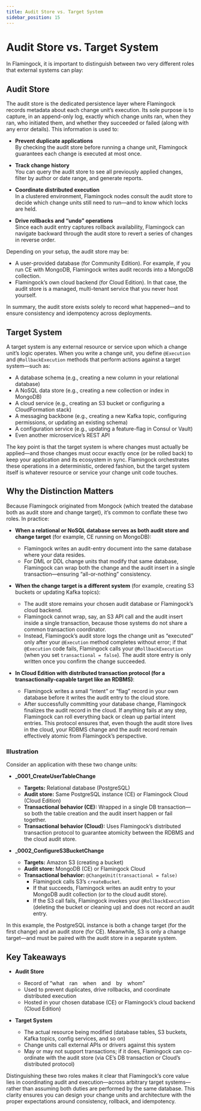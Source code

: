 ```yaml
---
title: Audit Store vs. Target System
sidebar_position: 15
---
```


# Audit Store vs. Target System

In Flamingock, it is important to distinguish between two very different roles that external systems can play:

## Audit Store

The audit store is the dedicated persistence layer where Flamingock records metadata about each change unit’s execution. Its sole purpose is to capture, in an append-only log, exactly which change units ran, when they ran, who initiated them, and whether they succeeded or failed (along with any error details). This information is used to:

- **Prevent duplicate applications**  
  By checking the audit store before running a change unit, Flamingock guarantees each change is executed at most once.

- **Track change history**  
  You can query the audit store to see all previously applied changes, filter by author or date range, and generate reports.

- **Coordinate distributed execution**  
  In a clustered environment, Flamingock nodes consult the audit store to decide which change units still need to run—and to know which locks are held.

- **Drive rollbacks and “undo” operations**  
  Since each audit entry captures rollback availability, Flamingock can navigate backward through the audit store to revert a series of changes in reverse order.

Depending on your setup, the audit store may be:

- A user-provided database (for Community Edition). For example, if you run CE with MongoDB, Flamingock writes audit records into a MongoDB collection.
- Flamingock’s own cloud backend (for Cloud Edition). In that case, the audit store is a managed, multi-tenant service that you never host yourself.

In summary, the audit store exists solely to record what happened—and to ensure consistency and idempotency across deployments.

## Target System

A target system is any external resource or service upon which a change unit’s logic operates. When you write a change unit, you define `@Execution` and `@RollbackExecution` methods that perform actions against a target system—such as:

- A database schema (e.g., creating a new column in your relational database)
- A NoSQL data store (e.g., creating a new collection or index in MongoDB)
- A cloud service (e.g., creating an S3 bucket or configuring a CloudFormation stack)
- A messaging backbone (e.g., creating a new Kafka topic, configuring permissions, or updating an existing schema)
- A configuration service (e.g., updating a feature-flag in Consul or Vault)
- Even another microservice’s REST API

The key point is that the target system is where changes must actually be applied—and those changes must occur exactly once (or be rolled back) to keep your application and its ecosystem in sync. Flamingock orchestrates these operations in a deterministic, ordered fashion, but the target system itself is whatever resource or service your change unit code touches.

## Why the Distinction Matters

Because Flamingock originated from Mongock (which treated the database both as audit store and change target), it’s common to conflate these two roles. In practice:

- **When a relational or NoSQL database serves as both audit store and change target** (for example, CE running on MongoDB):
    - Flamingock writes an audit-entry document into the same database where your data resides.
    - For DML or DDL change units that modify that same database, Flamingock can wrap both the change and the audit insert in a single transaction—ensuring “all-or-nothing” consistency.

- **When the change target is a different system** (for example, creating S3 buckets or updating Kafka topics):
    - The audit store remains your chosen audit database or Flamingock’s cloud backend.
    - Flamingock cannot wrap, say, an S3 API call and the audit insert inside a single transaction, because those systems do not share a common transaction coordinator.
    - Instead, Flamingock’s audit store logs the change unit as “executed” only after your `@Execution` method completes without error; if that `@Execution` code fails, Flamingock calls your `@RollbackExecution` (when you set `transactional = false`). The audit store entry is only written once you confirm the change succeeded.

- **In Cloud Edition with distributed transaction protocol (for a transactionally-capable target like an RDBMS)**:
    - Flamingock writes a small “intent” or “flag” record in your own database before it writes the audit entry to the cloud store.
    - After successfully committing your database change, Flamingock finalizes the audit record in the cloud. If anything fails at any step, Flamingock can roll everything back or clean up partial intent entries. This protocol ensures that, even though the audit store lives in the cloud, your RDBMS change and the audit record remain effectively atomic from Flamingock’s perspective.

### Illustration

Consider an application with these two change units:

- **_0001_CreateUserTableChange**
    - **Targets:** Relational database (PostgreSQL)
    - **Audit store:** Same PostgreSQL instance (CE) or Flamingock Cloud (Cloud Edition)
    - **Transactional behavior (CE):** Wrapped in a single DB transaction—so both the table creation and the audit insert happen or fail together.
    - **Transactional behavior (Cloud):** Uses Flamingock’s distributed transaction protocol to guarantee atomicity between the RDBMS and the cloud audit store.

- **_0002_ConfigureS3BucketChange**
    - **Targets:** Amazon S3 (creating a bucket)
    - **Audit store:** MongoDB (CE) or Flamingock Cloud
    - **Transactional behavior:** `@ChangeUnit(transactional = false)`
        - Flamingock calls S3’s `createBucket`.
        - If that succeeds, Flamingock writes an audit entry to your MongoDB audit collection (or to the cloud audit store).
        - If the S3 call fails, Flamingock invokes your `@RollbackExecution` (deleting the bucket or cleaning up) and does not record an audit entry.

In this example, the PostgreSQL instance is both a change target (for the first change) and an audit store (for CE). Meanwhile, S3 is only a change target—and must be paired with the audit store in a separate system.

## Key Takeaways

- **Audit Store**
    - Record of “what ran when and by whom”
    - Used to prevent duplicates, drive rollbacks, and coordinate distributed execution
    - Hosted in your chosen database (CE) or Flamingock’s cloud backend (Cloud Edition)

- **Target System**
    - The actual resource being modified (database tables, S3 buckets, Kafka topics, config services, and so on)
    - Change units call external APIs or drivers against this system
    - May or may not support transactions; if it does, Flamingock can co-ordinate with the audit store (via CE’s DB transaction or Cloud’s distributed protocol)

Distinguishing these two roles makes it clear that Flamingock’s core value lies in coordinating audit and execution—across arbitrary target systems—rather than assuming both duties are performed by the same database. This clarity ensures you can design your change units and architecture with the proper expectations around consistency, rollback, and idempotency.
